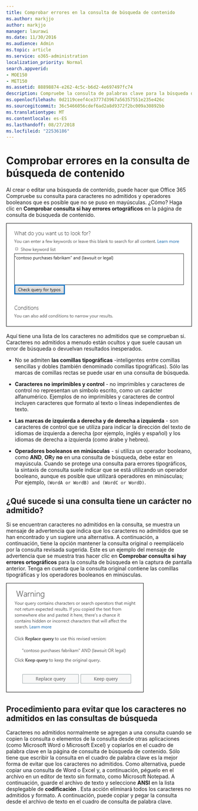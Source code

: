 ```yaml
---
title: Comprobar errores en la consulta de búsqueda de contenido
ms.author: markjjo
author: markjjo
manager: laurawi
ms.date: 11/30/2016
ms.audience: Admin
ms.topic: article
ms.service: o365-administration
localization_priority: Normal
search.appverid:
- MOE150
- MET150
ms.assetid: 88898874-e262-4c5c-b6d2-4e697497fc74
description: Compruebe la consulta de palabras clave para la búsqueda de contenido de errores y de escritura, como caracteres no admitidos y minúsculas operadores booleanos, antes de ejecutar la búsqueda. Si se encuentra un error, le sugerimos una consulta revisada.
ms.openlocfilehash: 0d2119ceef4ce3777d3967a56357551e235e426c
ms.sourcegitcommit: 36c5466056cdef6ad2a8d9372f2bc009a30892bb
ms.translationtype: MT
ms.contentlocale: es-ES
ms.lasthandoff: 08/27/2018
ms.locfileid: "22536186"
---
```

# <a name="check-your-content-search-query-for-errors"></a>Comprobar errores en la consulta de búsqueda de contenido

Al crear o editar una búsqueda de contenido, puede hacer que Office 365 Compruebe su consulta para caracteres no admitidos y operadores booleanos que es posible que no se puso en mayúsculas. ¿Cómo? Haga clic en **Comprobar consulta si hay errores ortográficos** en la página de consulta de búsqueda de contenido. 
  
![Haga clic en "Comprobar la consulta para errores tipográficos" para comprobar la consulta de búsqueda de caracteres no admitidos](media/e5314306-cfb2-481d-9b5c-13ce658156e7.png)
  
Aquí tiene una lista de los caracteres no admitidos que se comprueban si. Caracteres no admitidos a menudo están ocultos y que suele causan un error de búsqueda o devuelvan resultados inesperados.
  
- No se admiten **las comillas tipográficas** -inteligentes entre comillas sencillas y dobles (también denominado comillas tipográficas). Sólo las marcas de comillas rectas se puede usar en una consulta de búsqueda. 
    
- **Caracteres no imprimibles y control** - no imprimibles y caracteres de control no representan un símbolo escrito, como un carácter alfanumérico. Ejemplos de no imprimibles y caracteres de control incluyen caracteres que formato al texto o líneas independientes de texto. 
    
- **Las marcas de izquierda a derecha y de derecha a izquierda** - son caracteres de control que se utiliza para indicar la dirección del texto de idiomas de izquierda a derecha (por ejemplo, inglés y español) y los idiomas de derecha a izquierda (como árabe y hebreo).
    
- **Operadores booleanos en minúsculas** - si utiliza un operador booleano, como **AND**, **OR**y **no** en una consulta de búsqueda, debe estar en mayúscula. Cuando se protege una consulta para errores tipográficos, la sintaxis de consulta suele indicar que se está utilizando un operador booleano, aunque es posible que utilizará operadores en minúsculas; Por ejemplo, `(WordA or WordB) and (WordC or WordD)`.
    
## <a name="what-happens-if-a-query-has-an-unsupported-character"></a>¿Qué sucede si una consulta tiene un carácter no admitido?

Si se encuentran caracteres no admitidos en la consulta, se muestra un mensaje de advertencia que indica que los caracteres no admitidos que se han encontrado y un sugiere una alternativa. A continuación, a continuación, tiene la opción mantener la consulta original o reemplácelo por la consulta revisada sugerida. Este es un ejemplo del mensaje de advertencia que se muestra tras hacer clic en **Comprobar consulta si hay errores ortográficos** para la consulta de búsqueda en la captura de pantalla anterior. Tenga en cuenta que la consulta original contiene las comillas tipográficas y los operadores booleanos en minúsculas. 
  
![Se muestra un mensaje de advertencia con una revisión sugerida para la consulta](media/23214b30-8e52-412c-bd80-63fb1b3ed52d.png)
  
## <a name="how-to-prevent-unsupported-characters-in-your-search-queries"></a>Procedimiento para evitar que los caracteres no admitidos en las consultas de búsqueda

Caracteres no admitidos normalmente se agregan a una consulta cuando se copien la consulta o elementos de la consulta desde otras aplicaciones (como Microsoft Word o Microsoft Excel) y copiarlos en el cuadro de palabra clave en la página de consulta de búsqueda de contenido. Sólo tiene que escribir la consulta en el cuadro de palabra clave es la mejor forma de evitar que los caracteres no admitidos. Como alternativa, puede copiar una consulta de Word o Excel y, a continuación, péguelo en el archivo en un editor de texto sin formato, como Microsoft Notepad. A continuación, guarde el archivo de texto y seleccione **ANSI** en la lista desplegable de **codificación** . Esta acción eliminará todos los caracteres no admitidos y formato. A continuación, puede copiar y pegar la consulta desde el archivo de texto en el cuadro de consulta de palabra clave. 
